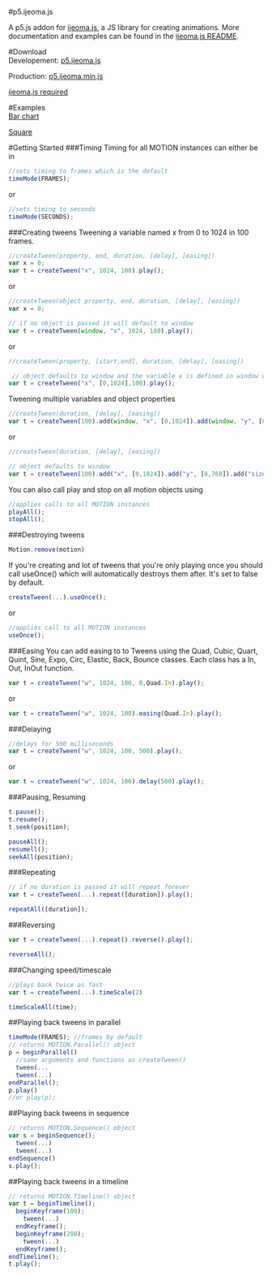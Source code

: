 #p5.ijeoma.js
 
A p5.js addon for [ijeoma.js](https://github.com/ekeneijeoma/ijeoma.js), a JS library for creating animations. More documentation and examples can be found in the [ijeoma.js README](https://github.com/ekeneijeoma/ijeoma.js).

#Download   
Developement: [p5.ijeoma.js](http://goo.gl/04mfZ7)

Production: [p5.ijeoma.min.js](http://goo.gl/Aeb2UP)

[ijeoma.js required](https://github.com/ekeneijeoma/ijeoma.js)

#Examples  
[Bar chart](http://ekeneijeoma.github.io/p5.ijeoma.js/examples/barChart.html) 

[Square](http://ekeneijeoma.github.io/p5.ijeoma.js/examples/square.html) 

#Getting Started 
###Timing
Timing for all MOTION instances can either be in 
```javascript
//sets timing to frames which is the default
timeMode(FRAMES);
```
or
```javascript
//sets timing to seconds
timeMode(SECONDS);
```

###Creating tweens
Tweening a variable named x from 0 to 1024 in 100 frames. 
```javascript  
//createTween(property, end, duration, [delay], [easing])
var x = 0;
var t = createTween("x", 1024, 100).play(); 
```
or
```javascript 
//createTween(object property, end, duration, [delay], [easing])
var x = 0;

// if no object is passed it will default to window
var t = createTween(window, "x", 1024, 100).play(); 
``` 
or
```javascript 
//createTween(property, [start,end], duration, [delay], [easing])

 // object defaults to window and the variable x is defined in window with a starting value of 0
var t = createTween("x", [0,1024],100).play();
```

Tweening multiple variables and object properties
```javascript
//createTween(duration, [delay], [easing])
var t = createTween(100).add(window, "x", [0,1024]).add(window, "y", [0,768]).add(window, "size", [0,100]).play();
```
or
```javascript
//createTween(duration, [delay], [easing])

// object defaults to window
var t = createTween(100).add("x", [0,1024]).add("y", [0,768]).add("size", [0,100]).play(); 
```

You can also call play and stop on all motion objects using
```javascript
//applies calls to all MOTION instances
playAll();
stopAll();
```

###Destroying tweens
```javascript
Motion.remove(motion)
```

If you're creating and lot of tweens that you're only playing once you should call useOnce() which will automatically destroys them after. It's set to false by default.
```javascript
createTween(...).useOnce();
```
or
```javascript
//applies call to all MOTION instances
useOnce();
```

###Easing
You can add easing to to Tweens using the Quad, Cubic, Quart, Quint, Sine, Expo, Circ, Elastic, Back, Bounce classes. Each class has a In, Out, InOut function. 
```javascript
var t = createTween("w", 1024, 100, 0,Quad.In).play(); 
```
or
```javascript
var t = createTween("w", 1024, 100).easing(Quad.In).play(); 
```

###Delaying
```javascript
//delays for 500 milliseconds
var t = createTween("w", 1024, 100, 500).play(); 
```
or
```javascript
var t = createTween("w", 1024, 100).delay(500).play();
```

###Pausing, Resuming  
```javascript  
t.pause(); 
t.resume(); 
t.seek(position); 

pauseAll();
resumell();
seekAll(position);
```

###Repeating
```javascript
// if no duration is passed it will repeat forever
var t = createTween(...).repeat([duration]).play();

repeatAll([duration]);
```

###Reversing
```javascript 
var t = createTween(...).repeat().reverse().play();

reverseAll();
```

###Changing speed/timescale
```javascript 
//plays back twice as fast
var t = createTween(...).timeScale(2) 

timeScaleAll(time);
``` 

##Playing back tweens in parallel
```javascript 
timeMode(FRAMES); //frames by default
// returns MOTION.Parallel() object
p = beginParallel() 
  //same arguments and functions as createTween()
  tween(...
  tween(...)
endParallel();
p.play()
//or play(p); 
```

##Playing back tweens in sequence
```javascript 
// returns MOTION.Sequence() object
var s = beginSequence(); 
  tween(...)
  tween(...)
endSequence()
s.play();
```

##Playing back tweens in a timeline
```javascript 
// returns MOTION.Timeline() object
var t = beginTimeline(); 
  beginKeyframe(100);
    tween(...)
  endKeyframe();
  beginKeyframe(200);
    tween(...)
  endKeyframe();
endTimeline();
t.play();
```